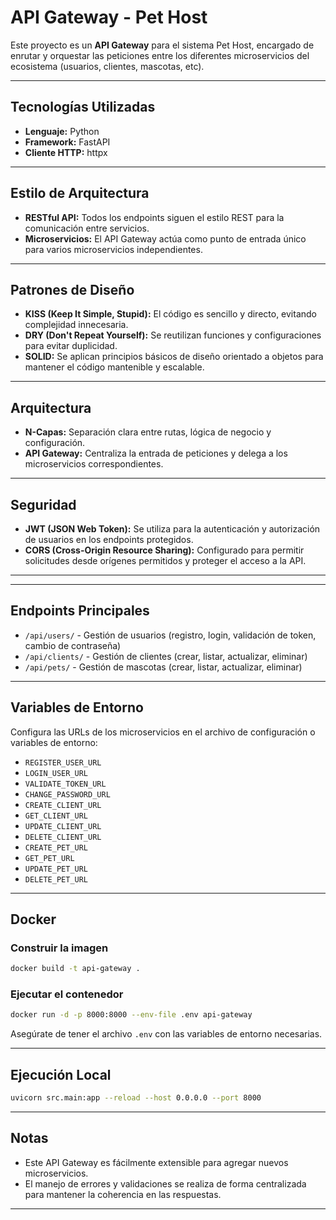 # API Gateway - Pet Host

Este proyecto es un **API Gateway** para el sistema Pet Host, encargado de enrutar y orquestar las peticiones entre los diferentes microservicios del ecosistema (usuarios, clientes, mascotas, etc).

---

## Tecnologías Utilizadas

- **Lenguaje:** Python
- **Framework:** FastAPI
- **Cliente HTTP:** httpx

---

## Estilo de Arquitectura

- **RESTful API:** Todos los endpoints siguen el estilo REST para la comunicación entre servicios.
- **Microservicios:** El API Gateway actúa como punto de entrada único para varios microservicios independientes.

---

## Patrones de Diseño

- **KISS (Keep It Simple, Stupid):** El código es sencillo y directo, evitando complejidad innecesaria.
- **DRY (Don't Repeat Yourself):** Se reutilizan funciones y configuraciones para evitar duplicidad.
- **SOLID:** Se aplican principios básicos de diseño orientado a objetos para mantener el código mantenible y escalable.

---

## Arquitectura

- **N-Capas:** Separación clara entre rutas, lógica de negocio y configuración.
- **API Gateway:** Centraliza la entrada de peticiones y delega a los microservicios correspondientes.

---

## Seguridad

- **JWT (JSON Web Token):** Se utiliza para la autenticación y autorización de usuarios en los endpoints protegidos.
- **CORS (Cross-Origin Resource Sharing):** Configurado para permitir solicitudes desde orígenes permitidos y proteger el acceso a la API.

---

---

## Endpoints Principales

- `/api/users/` - Gestión de usuarios (registro, login, validación de token, cambio de contraseña)
- `/api/clients/` - Gestión de clientes (crear, listar, actualizar, eliminar)
- `/api/pets/` - Gestión de mascotas (crear, listar, actualizar, eliminar)

---

## Variables de Entorno

Configura las URLs de los microservicios en el archivo de configuración o variables de entorno:

- `REGISTER_USER_URL`
- `LOGIN_USER_URL`
- `VALIDATE_TOKEN_URL`
- `CHANGE_PASSWORD_URL`
- `CREATE_CLIENT_URL`
- `GET_CLIENT_URL`
- `UPDATE_CLIENT_URL`
- `DELETE_CLIENT_URL`
- `CREATE_PET_URL`
- `GET_PET_URL`
- `UPDATE_PET_URL`
- `DELETE_PET_URL`

---

## Docker

### Construir la imagen

```bash
docker build -t api-gateway .
```

### Ejecutar el contenedor

```bash
docker run -d -p 8000:8000 --env-file .env api-gateway
```

Asegúrate de tener el archivo `.env` con las variables de entorno necesarias.

---

## Ejecución Local

```bash
uvicorn src.main:app --reload --host 0.0.0.0 --port 8000
```

---

## Notas

- Este API Gateway es fácilmente extensible para agregar nuevos microservicios.
- El manejo de errores y validaciones se realiza de forma centralizada para mantener la coherencia en las respuestas.

---
